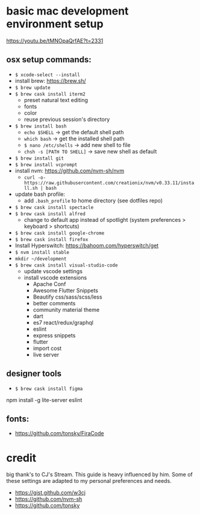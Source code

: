 # basic mac development environment setup
https://youtu.be/tMNOpaQrfAE?t=2331

## osx setup commands: 

 - `$ xcode-select --install`
 - install brew: https://brew.sh/
 - `$ brew update`
 - `$ brew cask install iterm2`
   - preset natural text editing
   - fonts
   - color
   - reuse previous session's directory
 - `$ brew install bash` 
   - `echo $SHELL` -> get the default shell path
   - `which bash` -> get the installed shell path
   - `$ nano /etc/shells` -> add new shell to file
   - `chsh -s [PATH TO SHELL]` -> save new shell as default
 - `$ brew install git`
 - `$ brew install vcprompt`
 - install nvm: https://github.com/nvm-sh/nvm 
   - `curl -o- https://raw.githubusercontent.com/creationix/nvm/v0.33.11/install.sh | bash` 
 - update bash profile: 
   - add `.bash_profile` to home directory (see dotfiles repo)
 - `$ brew cask install spectacle`
 - `$ brew cask install alfred`
   - change to default app instead of spotlight  (system preferences > keyboard > shortcuts)
 - `$ brew cask install google-chrome`
 - `$ brew cask install firefox`
 - Install Hyperswitch: https://bahoom.com/hyperswitch/get
 - `$ nvm install stable` 
 - `mkdir ~/development`
 - `$ brew cask install visual-studio-code`
   - update vscode settings
   - install vscode extensions 
     - Apache Conf
     - Awesome Flutter Snippets
     - Beautify css/sass/scss/less
     - better comments
     - community material theme
     - dart
     - es7 react/redux/graphql
     - eslint
     - express snippets
     - flutter
     - import cost
     - live server
    


## designer tools
 - `$ brew cask install figma`



npm install -g lite-server eslint




## fonts:

 - https://github.com/tonsky/FiraCode


# credit

big thank's to CJ's Stream. This guide is heavy influenced by him. Some of these settings are adapted to my personal preferences and needs.

- https://gist.github.com/w3cj
- https://github.com/nvm-sh
- https://github.com/tonsky

